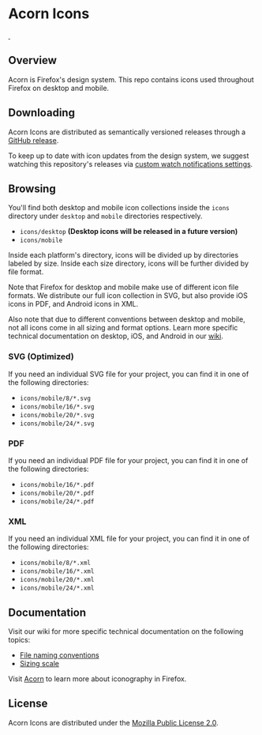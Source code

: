 # Acorn Icons

<a aria-label="GitHub release" href="https://github.com/FirefoxUX/acorn-icons/releases/latest">
  <img alt="" src="https://img.shields.io/github/v/tag/FirefoxUX/acorn-icons?label=release">
</a>
<a aria-label="License" href="https://github.com/FirefoxUX/acorn-icons/blob/main/LICENSE">
  <img alt="" src="https://img.shields.io/github/license/FirefoxUX/acorn-icons">
</a>

## Overview
Acorn is Firefox's design system. This repo contains icons used throughout Firefox on desktop and mobile.

## Downloading
Acorn Icons are distributed as semantically versioned releases through a [GitHub release](https://github.com/FirefoxUX/acorn-icons/releases/latest).

To keep up to date with icon updates from the design system, we suggest watching this repository's releases via [custom watch notifications settings](https://docs.github.com/en/account-and-profile/managing-subscriptions-and-notifications-on-github/setting-up-notifications/configuring-notifications#configuring-your-watch-settings-for-an-individual-repository).

## Browsing
You'll find both desktop and mobile icon collections inside the `icons` directory under `desktop` and `mobile` directories respectively.

- `icons/desktop` **(Desktop icons will be released in a future version)**
- `icons/mobile` 

Inside each platform's directory, icons will be divided up by directories labeled by size. Inside each size directory, icons will be further divided by file format.

Note that Firefox for desktop and mobile make use of different icon file formats. We distribute our full icon collection in SVG, but also provide iOS icons in PDF, and Android icons in XML. 

Also note that due to different conventions between desktop and mobile, not all icons come in all sizing and format options. Learn more specific technical documentation on desktop, iOS, and Android in our [wiki](https://github.com/FirefoxUX/acorn-icons/wiki/Welcome).

### SVG (Optimized)
If you need an individual SVG file for your project, you can find it in one of the following directories: 
- `icons/mobile/8/*.svg` 
- `icons/mobile/16/*.svg` 
- `icons/mobile/20/*.svg`
- `icons/mobile/24/*.svg`

### PDF
If you need an individual PDF file for your project, you can find it in one of the following directories:
- `icons/mobile/16/*.pdf`
- `icons/mobile/20/*.pdf`
- `icons/mobile/24/*.pdf`

### XML 
If you need an individual XML file for your project, you can find it in one of the following directories:
- `icons/mobile/8/*.xml`
- `icons/mobile/16/*.xml`
- `icons/mobile/20/*.xml`
- `icons/mobile/24/*.xml`

## Documentation
Visit our wiki for more specific technical documentation on the following topics:
- [File naming conventions](https://github.com/FirefoxUX/acorn-icons/wiki/File-naming-conventions)
- [Sizing scale](https://github.com/FirefoxUX/acorn-icons/wiki/Sizing-scale)

Visit [Acorn](https://acorn.firefox.com/latest/styles/iconography.html) to learn more about iconography in Firefox.

## License
Acorn Icons are distributed under the [Mozilla Public License 2.0](https://github.com/FirefoxUX/acorn-icons/blob/main/LICENSE).
